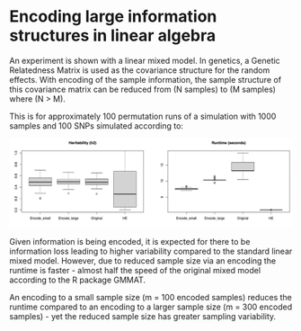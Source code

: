 # Encoding large information structures in linear algebra

An experiment is shown with a linear mixed model. In genetics, a Genetic Relatedness Matrix is used as the covariance structure for the random effects. With encoding of the sample information, the sample structure of this covariance matrix can be reduced from (N samples) to (M samples) where (N > M).

This is for approximately 100 permutation runs of a simulation with 1000 samples and 100 SNPs simulated according to:


![alt text](https://raw.githubusercontent.com/AskExplain/encoding_information/alpha_test_v2022.1/figures/encoded_vs_original_mixed_model.png)


Given information is being encoded, it is expected for there to be information loss leading to higher variability compared to the standard linear mixed model. However, due to reduced sample size via an encoding the runtime is faster - almost half the speed of the original mixed model according to the R package GMMAT. 


An encoding to a small sample size (m = 100 encoded samples) reduces the runtime compared to an encoding to a larger sample size (m = 300 encoded samples) - yet the reduced sample size has greater sampling variability.
